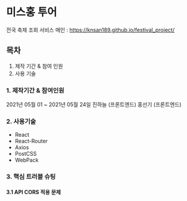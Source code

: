 # 미스홍 투어

전국 축제 조회 서비스
메인 : https://knsan189.github.io/festival_project/

## 목차

1. 제작 기간 & 참여 인원
2. 사용 기술

### 1. 제작기간 & 참여인원
2021년 05월 01 ~ 2021년 05월 24일
진하늘 (프론트엔드)
홍선기 (프론트엔드)

### 2. 사용기술
- React
- React-Router
- Axios
- PostCSS
- WebPack

### 3. 핵심 트러블 슈팅

#### 3.1 API CORS 적용 문제
